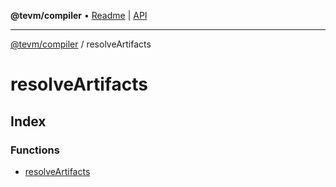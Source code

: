 **@tevm/compiler** • [Readme](../README.md) \| [API](../modules.md)

***

[@tevm/compiler](../README.md) / resolveArtifacts

# resolveArtifacts

## Index

### Functions

- [resolveArtifacts](functions/resolveArtifacts.md)
